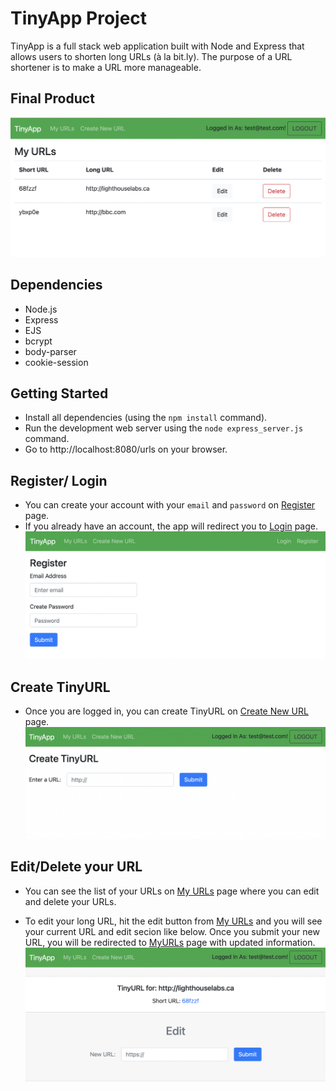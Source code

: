 # TinyApp Project

TinyApp is a full stack web application built with Node and Express that allows users to shorten long URLs (à la bit.ly). The purpose of a URL shortener is to make a URL more manageable. 

## Final Product

!["Screenshot of your URLs page"](https://github.com/Kaz1022/tinyapp/blob/main/docs/urls-page.png?raw=true)


## Dependencies

- Node.js
- Express
- EJS
- bcrypt
- body-parser
- cookie-session


## Getting Started

- Install all dependencies (using the `npm install` command).
- Run the development web server using the `node express_server.js` command.
- Go to http://localhost:8080/urls on your browser.

## Register/ Login
- You can create your account with your `email` and `password` on [Register](http://localhost:8080/register) page.
- If you already have an account, the app will redirect you to [Login](http://localhost:8080/login) page.
!["Screenshot of Register page"](https://github.com/Kaz1022/tinyapp/blob/main/docs/register-page.png?raw=true)


## Create TinyURL
- Once you are logged in, you can create TinyURL on [Create New URL](http://localhost:8080/urls/new) page.
!["Screenshot of Creat New URL page"](https://github.com/Kaz1022/tinyapp/blob/main/docs/createUrl-page.png?raw=true)

## Edit/Delete your URL
- You can see the list of your URLs on [My URLs](http://localhost:8080/urls/new) page where you can edit and delete your URLs.

- To edit your long URL, hit the edit button from [My URLs](http://localhost:8080/urls/new) and you will see your current URL and edit secion like below. Once you submit your new URL, you will be redirected to [MyURLs](http://localhost:8080/urls/new) page with updated information.
!["Screenshot of shortURL id page"](https://github.com/Kaz1022/tinyapp/blob/main/docs/id-page.png?raw=true)














